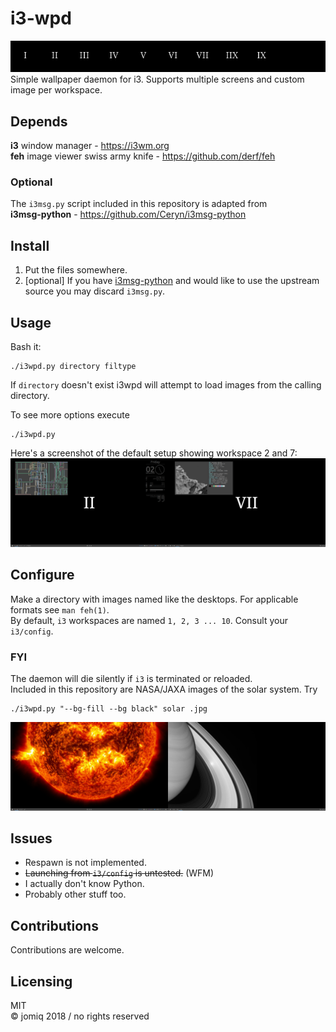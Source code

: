 # i3-wpd
![](/img/banner.png)  
Simple wallpaper daemon for i3.
Supports multiple screens and custom image per workspace.

## Depends
**i3** window manager - https://i3wm.org  
**feh** image viewer swiss army knife - https://github.com/derf/feh
### Optional
The `i3msg.py` script included in this repository is adapted from  
**i3msg-python** - https://github.com/Ceryn/i3msg-python

## Install
1. Put the files somewhere. 
2. [optional] If you have [i3msg-python](https://github.com/Ceryn/i3msg-python) and would like to use the upstream source you may discard `i3msg.py`.

## Usage
Bash it:
```
./i3wpd.py directory filtype
```
If `directory` doesn't exist i3wpd will attempt to load images from the calling directory.

To see more options execute
```
./i3wpd.py
```
Here's a screenshot of the default setup showing workspace 2 and 7:
![Default setup screenshot](/img/screen.png)

## Configure
Make a directory with images named like the desktops. For applicable formats see `man feh(1)`.  
By default, `i3` workspaces are named `1, 2, 3 ... 10`. Consult your `i3/config`.

### FYI
The daemon will die silently if `i3` is terminated or reloaded.  
Included in this repository are NASA/JAXA images of the solar system. Try
```
./i3wpd.py "--bg-fill --bg black" solar .jpg
```
![Solar system theme screenshot](/img/screen2.png)
## Issues
* Respawn is not implemented. 
* ~~Launching from `i3/config` is untested.~~ (WFM)
* I actually don't know Python. 
* Probably other stuff too.

## Contributions
Contributions are welcome. 

## Licensing
MIT  
© jomiq 2018 / no rights reserved